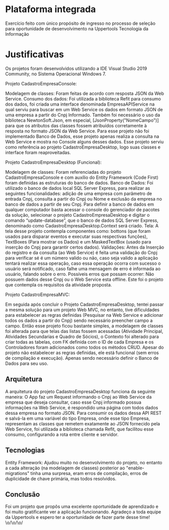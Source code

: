# Plataforma integrada

Exercício feito com único propósito de ingresso no processo de seleção para oportunidade de desenvolvimento na Uppertools Tecnologia da Informação


# Justificativas

Os projetos foram desenvolvidos utilizando a IDE Visual Studio 2019 Community, no Sistema Operacional Windows 7.

Projeto CadastroEmpresaConsole:

Modelagem de classes: Foram feitas de acordo com resposta JSON da Web Service.
Consumo dos dados: Foi utilizada a biblioteca Refit para consumo dos dados, foi criada uma interface denominada EmpresaAPIService na qual serviu para buscar em um Web Service os dados em formato JSON de uma empresa a partir do Cnpj Informado. Também foi necessário o uso da biblioteca NewtonSoft.Json, em especial, [JsonProperty("NomeCampo")] para que os atributos das classes fossem atribuídos corretamente à resposta no formato JSON da Web Service.
Para esse projeto não foi implementado Banco de Dados, esse projeto apenas realiza a consulta na Web Service e mostra no Console alguns desses dados.
Esse projeto serviu como referência ao projeto CadastroEmpresaDesktop, logo suas classes e interface foram reaproveitadas.

Projeto CadastroEmpresaDesktop (Funcional):

Modelagem de classes: Foram referenciadas do projeto CadastroEmpresaConsole e com auxílio do Entity Framework (Code First) foram definidas as estruturas do banco de dados.
Banco de Dados: Foi utilizado o banco de dados local SQL Server Express, para realizar as seguintes funcionalidades: adição de uma empresa com parâmetro de entrada Cnpj, consulta a partir do Cnpj ou Nome e exclusão da empresa no banco de dados a partir de seu Cnpj. Para definir a banco de dados em qualquer computador basta acessar o console do gerenciador de pacotes da solução, selecionar o projeto CadastroEmpresaDesktop e digitar o comando “update-database”, que o banco de dados SQL Server Express, denominado como CadastroEmpresaDesktop.Context será criado.
Tela: A tela desse projeto contempla componentes como: bottons (que foram usados para disparar eventos e executar suas respectivas funções), TextBoxes (Para mostrar os Dados) e um MaskedTextBox (usado para inserção do Cnpj para garantir certos dados).
Validações: Antes da Inserção do registro e da consulta (ao Web Service) é feita uma validação do Cnpj para verificar sé é um número valido ou não, caso seja valido a aplicação tentará realizar essa operação, caso essa operação ocorra com sucesso o usuário será notificado, caso falhe uma mensagem de erro é informada ao usuário, falando sobre o erro. Possíveis erros que possam ocorrer: Não possuem dados desse Cnpj ou o Web Service esta offline.
Este foi o projeto que contempla os requisitos da atividade proposta.

Projeto CadastroEmpresaMVC:

Em seguida após concluir o Projeto CadastroEmpresaDesktop, tentei passar a mesma solução para um projeto Web MVC, no entanto, tive dificuldades para estabelecer as regras definidas (Pesquisar na Web Service e adicionar todos os dados a partir do Cnpj) sendo necessário preencher campo a campo.
Então  esse projeto ficou bastante simples, a modelagem de classes foi alterada para que telas das listas fossem acessadas (Atividade Principal, Atividades Secundarias e Quadro de Sócios), o Contexto foi alterado para criar todas as tabelas, com FK definida com o ID de cada Empresa e os Controladores foram adicionados como todos os métodos CRUD.
Apesar do projeto não estabelecer as regras definidas, ele está funcional (sem erros de compilação e execução). Apenas sendo necessário definir o Banco de Dados para seu uso.


## Arquitetura

A arquitetura do projeto CadastroEmpresaDesktop funciona da seguinte maneira:
O App faz um Request informando o Cnpj ao Web Service da empresa que deseja consultar, caso esse Cnpj informado possua informações na Web Service, é respondido uma página com todos dados dessa empresa no formato JSON.
Para consumir os dados dessa API REST e salvá-la em uma variável do tipo Empresa, onde esse tipo Empresa, representam as classes que remetem exatamente ao JSON fornecido pela Web Service, foi utilizada a biblioteca chamada Refit, que facilitou esse consumo, configurando a rota entre cliente e servidor.


## Tecnologias

Entity Framework: Ajudou muito no desenvolvimento do projeto, no entanto a cada alteração (na modelagem de classes) posterior ao "enable-migrations" tinha uma surpresa, eram erros de compilação, erros de duplicidade de chave primária, mas todos resolvidos.


## Conclusão

Foi um projeto que propôs uma excelente oportunidade de aprendizado e foi muito gratificante ver a aplicação funcionando. Agradeço a toda equipe da Uppertools e espero ter a oportunidade de fazer parte desse time! \o/\o/\o/
